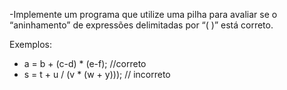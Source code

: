 -Implemente um programa que utilize uma pilha para avaliar se o “aninhamento” de expressões delimitadas por “( )” está correto.

Exemplos:
- a = b + (c-d) * (e-f); //correto
- s = t + u / (v * (w + y))); // incorreto
